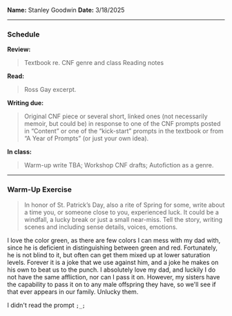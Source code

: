 **Name:** Stanley Goodwin
**Date:** 3/18/2025

---
### Schedule
**Review:** 
> Textbook re. CNF genre and class Reading notes  

**Read:** 
> Ross Gay excerpt.

**Writing due:**
> Original CNF piece or several short, linked ones (not necessarily memoir, but could be) in response to one of the CNF prompts posted in “Content” or one of the “kick-start” prompts in the textbook or from “A Year of Prompts” (or just your own idea).

**In class:**
> Warm-up write TBA; Workshop CNF drafts; Autofiction as a genre.

---
### Warm-Up Exercise
> In honor of St. Patrick’s Day, also a rite of Spring for some, write about a time you, or someone close to you, experienced luck. It could be a windfall, a lucky break or just a small near-miss. Tell the story, writing scenes and including sense details, voices, emotions.

I love the color green, as there are few colors I can mess with my dad with, since he is deficient in distinguishing between green and red. Fortunately, he is not blind to it, but often can get them mixed up at lower saturation levels. Forever it is a joke that we use against him, and a joke he makes on his own to beat us to the punch. I absolutely love my dad, and luckily I do not have the same affliction, nor can I pass it on. However, my sisters have the capability to pass it on to any male offspring they have, so we'll see if that ever appears in our family. Unlucky them.

I didn't read the prompt `;_;`
